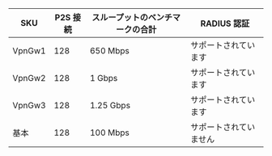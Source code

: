 | **SKU** | **P2S 接続**| **スループットのベンチマークの合計** | **RADIUS 認証** |
|---|---|---|---|
| VpnGw1 | 128 | 650 Mbps  | サポートされています     |
| VpnGw2 | 128 | 1 Gbps     | サポートされています     |
| VpnGw3 | 128 | 1.25 Gbps | サポートされています     |
| 基本  | 128 | 100 Mbps  | サポートされていません |
